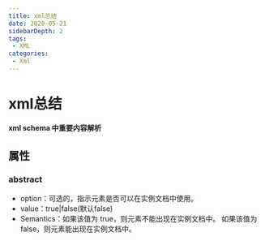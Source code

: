 ```yaml
---
title: xml总结
date: 2020-05-21
sidebarDepth: 2
tags:
 - XML
categories:
 - Xml
---
```

# xml总结
**xml schema 中重要内容解析**

## 属性

### abstract

* option：可选的，指示元素是否可以在实例文档中使用。
* value：true|false(默认false)
* Semantics：如果该值为 true，则元素不能出现在实例文档中。 如果该值为 false，则元素能出现在实例文档中。
  
